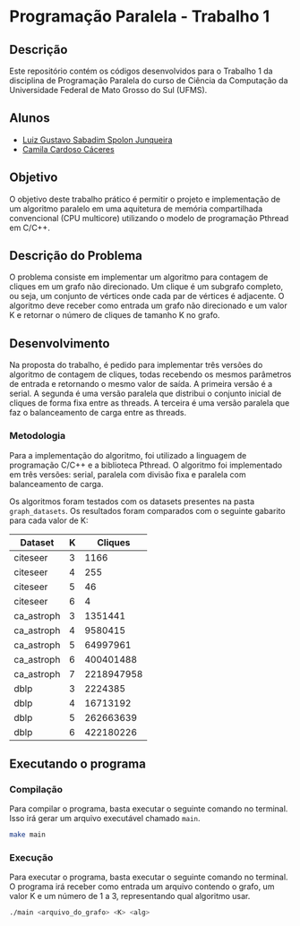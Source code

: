 # Programação Paralela - Trabalho 1

## Descrição

Este repositório contém os códigos desenvolvidos para o Trabalho 1 da disciplina de Programação Paralela do curso de Ciência da Computação da Universidade Federal de Mato Grosso do Sul (UFMS).

## Alunos

- [Luiz Gustavo Sabadim Spolon Junqueira](https://github.com/luizgustavojunqueira)
- [Camila Cardoso Cáceres](https://github.com/camilacaceres1d)

## Objetivo

O objetivo deste trabalho prático é permitir o projeto e implementação de um algoritmo paralelo em uma aquitetura de memória compartilhada convencional (CPU multicore) utilizando o modelo de programação Pthread em C/C++.

## Descrição do Problema

O problema consiste em implementar um algoritmo para contagem de cliques em um grafo não direcionado. Um clique é um subgrafo completo, ou seja, um conjunto de vértices onde cada par de vértices é adjacente. O algoritmo deve receber como entrada um grafo não direcionado e um valor K e retornar o número de cliques de tamanho K no grafo.

## Desenvolvimento

Na proposta do trabalho, é pedido para implementar três versões do algoritmo de contagem de cliques, todas recebendo os mesmos parâmetros de entrada e retornando o mesmo valor de saída. A primeira versão é a serial. A segunda é uma versão paralela que distribui o conjunto inicial de cliques de forma fixa entre as threads. A terceira é uma versão paralela que faz o balanceamento de carga entre as threads.

### Metodologia

Para a implementação do algoritmo, foi utilizado a linguagem de programação C/C++ e a biblioteca Pthread. O algoritmo foi implementado em três versões: serial, paralela com divisão fixa e paralela com balanceamento de carga.

Os algoritmos foram testados com os datasets presentes na pasta `graph_datasets`. Os resultados foram comparados com o seguinte gabarito para cada valor de K:

| Dataset    | K   | Cliques    |
| ---------- | --- | ---------- |
| citeseer   | 3   | 1166       |
| citeseer   | 4   | 255        |
| citeseer   | 5   | 46         |
| citeseer   | 6   | 4          |
| ca_astroph | 3   | 1351441    |
| ca_astroph | 4   | 9580415    |
| ca_astroph | 5   | 64997961   |
| ca_astroph | 6   | 400401488  |
| ca_astroph | 7   | 2218947958 |
| dblp       | 3   | 2224385    |
| dblp       | 4   | 16713192   |
| dblp       | 5   | 262663639  |
| dblp       | 6   | 422180226  |

## Executando o programa

### Compilação

Para compilar o programa, basta executar o seguinte comando no terminal. Isso irá gerar um arquivo executável chamado `main`.

```bash
make main
```

### Execução

Para executar o programa, basta executar o seguinte comando no terminal. O programa irá receber como entrada um arquivo contendo o grafo, um valor K e um número de 1 a 3, representando qual algoritmo usar.

```bash
./main <arquivo_do_grafo> <K> <alg>
```
